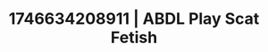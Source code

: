 ---
categories:
- Tan lines & lingerie
- Alt romance
- AI-generated
- Deep touch
- Soft spanking
- ASMR
- Shadow kink
- Cosplay
image: /assets/images/1746634208911.jpg
layout: post
seo:
  description: Featured content with high-quality Scat Fetish, ABDL Play. HD images
    available.
  keywords: Scat Fetish, ABDL Play
  og_image: /assets/images/1746634208911.jpg
  schema_type: VisualArtwork
tags:
- ABDL Play
- Scat Fetish
- '#1746634208911'
title: 1746634208911 | ABDL Play Scat Fetish
---